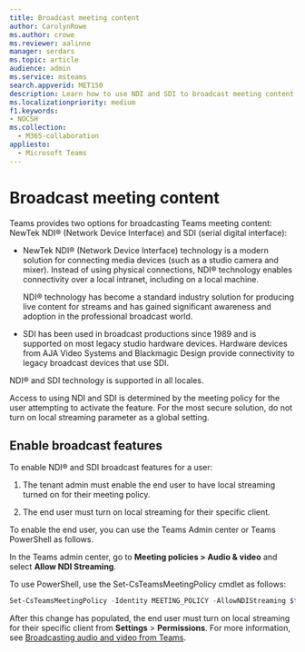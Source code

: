 ```yaml
---
title: Broadcast meeting content
author: CarolynRowe
ms.author: crowe
ms.reviewer: aalinne
manager: serdars
ms.topic: article
audience: admin
ms.service: msteams
search.appverid: MET150
description: Learn how to use NDI and SDI to broadcast meeting content in Microsoft Teams.
ms.localizationpriority: medium
f1.keywords:
- NOCSH
ms.collection: 
  - M365-collaboration
appliesto: 
  - Microsoft Teams
---
```


# Broadcast meeting content 

Teams provides two options for broadcasting Teams meeting content: NewTek NDI® (Network Device Interface) and SDI (serial digital interface):

- NewTek NDI® (Network Device Interface) technology is a modern solution for connecting media devices (such as a studio camera and mixer). Instead of using physical connections, NDI® technology enables connectivity over a local intranet, including on a local machine.

  NDI® technology has become a standard industry solution for producing live content for streams and has gained significant awareness and adoption in the professional broadcast world.

- SDI has been used in broadcast productions since 1989 and is supported on most legacy studio hardware devices. Hardware devices from AJA Video Systems and Blackmagic Design  provide connectivity to legacy broadcast devices that use SDI.

NDI® and SDI technology is supported in all locales.

Access to using NDI and SDI is determined by the meeting policy for the user attempting to activate the feature. For the most secure solution, do not turn on local streaming parameter as a global setting.


## Enable broadcast features

To enable NDI® and SDI broadcast features for a user:

1. The tenant admin must enable the end user to have local streaming turned on for their meeting policy. 

2. The end user must turn on local streaming for their specific client.


To enable the end user, you can use the Teams Admin center or Teams PowerShell as follows.

In the Teams admin center, go to **Meeting policies > Audio & video** and select **Allow NDI Streaming**.

To use PowerShell, use the Set-CsTeamsMeetingPolicy cmdlet as follows:

```PowerShell
Set-CsTeamsMeetingPolicy -Identity MEETING_POLICY -AllowNDIStreaming $true
```

After this change has populated, the end user must turn on local streaming for their specific client from **Settings** > **Permissions**. For more information, see [Broadcasting audio and video from Teams](https://support.microsoft.com/office/broadcasting-audio-and-video-from-teams-with-ndi-technology-e91a0adb-96b9-4dca-a2cd-07181276afa3).





